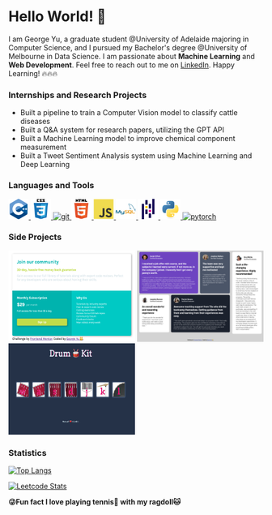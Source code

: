 <h1>Hello World! 👋</h1>
I am George Yu, a graduate student @University of Adelaide majoring in Computer Science, and I pursued my Bachelor's degree @University of Melbourne in Data Science. I am passionate about <strong>Machine Learning</strong> and <strong>Web Development</strong>. Feel free to reach out to me on <a href="https://www.linkedin.com/in/george-yu-a6800a227/" target="_blank">LinkedIn</a>. Happy Learning! 🔥🔥🔥

<h3>Internships and Research Projects</h3>

* Built a pipeline to train a Computer Vision model to classify cattle diseases
* Built a Q&A system for research papers, utilizing the GPT API
* Built a Machine Learning model to improve chemical component measurement
* Built a Tweet Sentiment Analysis system using Machine Learning and Deep Learning<br />

<h3 align="left">Languages and Tools</h3>
<p align="left"> <a href="https://www.w3schools.com/cpp/" target="_blank" rel="noreferrer"> <img src="https://raw.githubusercontent.com/devicons/devicon/master/icons/cplusplus/cplusplus-original.svg" alt="cplusplus" width="40" height="40"/> </a> <a href="https://www.w3schools.com/css/" target="_blank" rel="noreferrer"> <img src="https://raw.githubusercontent.com/devicons/devicon/master/icons/css3/css3-original-wordmark.svg" alt="css3" width="40" height="40"/> </a> <a href="https://git-scm.com/" target="_blank" rel="noreferrer"> <img src="https://www.vectorlogo.zone/logos/git-scm/git-scm-icon.svg" alt="git" width="40" height="40"/> </a> <a href="https://www.w3.org/html/" target="_blank" rel="noreferrer"> <img src="https://raw.githubusercontent.com/devicons/devicon/master/icons/html5/html5-original-wordmark.svg" alt="html5" width="40" height="40"/> </a> <a href="https://developer.mozilla.org/en-US/docs/Web/JavaScript" target="_blank" rel="noreferrer"> <img src="https://raw.githubusercontent.com/devicons/devicon/master/icons/javascript/javascript-original.svg" alt="javascript" width="40" height="40"/> </a> <a href="https://www.mysql.com/" target="_blank" rel="noreferrer"> <img src="https://raw.githubusercontent.com/devicons/devicon/master/icons/mysql/mysql-original-wordmark.svg" alt="mysql" width="40" height="40"/> </a> <a href="https://pandas.pydata.org/" target="_blank" rel="noreferrer"> <img src="https://raw.githubusercontent.com/devicons/devicon/2ae2a900d2f041da66e950e4d48052658d850630/icons/pandas/pandas-original.svg" alt="pandas" width="40" height="40"/> </a> <a href="https://www.python.org" target="_blank" rel="noreferrer"> <img src="https://raw.githubusercontent.com/devicons/devicon/master/icons/python/python-original.svg" alt="python" width="40" height="40"/> </a> <a href="https://pytorch.org/" target="_blank" rel="noreferrer"> <img src="https://www.vectorlogo.zone/logos/pytorch/pytorch-icon.svg" alt="pytorch" width="40" height="40"/> </a> </p>

<h3>Side Projects</h3>

<p float="left">
  <a href="https://github.com/YuBaichuan2000/pricing-card-frontend-challenge" target="_blank"><img src="https://github.com/YuBaichuan2000/pricing-card-frontend-challenge/blob/main/images/Screenshot%202024-01-15%20at%2015.21.40.png" height="180" width="250"/></a>
  <a href="https://github.com/YuBaichuan2000/testimonials-grid-section" target="_blank"><img src="https://github.com/YuBaichuan2000/testimonials-grid-section/blob/main/images/Screenshot%202024-01-29%20at%2012.07.29.png" height="180" width="250"/></a>
  <a href="https://github.com/YuBaichuan2000/drumkit" target="_blank"><img src="https://github.com/YuBaichuan2000/drumkit/blob/main/images/Screenshot%202024-01-15%20at%2015.40.24.png" height="180" width="250"/></a>
</p>



<h3>Statistics</h3>

[![Top Langs](https://github-readme-stats.vercel.app/api/top-langs/?username=YuBaichuan2000&layout=donut)](https://www.linkedin.com/in/george-yu-a6800a227/)

[![Leetcode Stats](https://leetcard.jacoblin.cool/YuBaichuan?theme=light)](https://leetcode.com/YuBaichuan/)

**😜Fun fact I love playing tennis🎾 with my ragdoll🐱**
